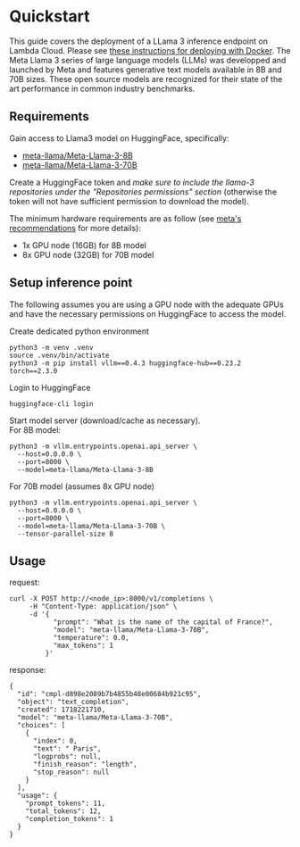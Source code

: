 # Quickstart

This guide covers the deployment of a LLama 3 inference endpoint on Lambda Cloud. Please see [these instructions for deploying with Docker](https://github.com/LambdaLabsML/llama3-endpoint/blob/main/DOCKER.md).
The Meta Llama 3 series of large language models (LLMs) was developped and launched by Meta and features generative text models available in 8B and 70B sizes. These open source models are recognized for their state of the art performance in common industry benchmarks.

## Requirements

Gain access to Llama3 model on HuggingFace, specifically:
- [meta-llama/Meta-Llama-3-8B](https://huggingface.co/meta-llama/Meta-Llama-3-8B)
- [meta-llama/Meta-Llama-3-70B](https://huggingface.co/meta-llama/Meta-Llama-3-70B)

Create a HuggingFace token and *make sure to include the llama-3 repositories under the "Repositories permissions" section* (otherwise the token will not have sufficient permission to download the model).

The minimum hardware requirements are as follow (see [meta's recommendations](https://llamaimodel.com/requirements/) for more details):
- 1x GPU node (16GB) for 8B model
- 8x GPU node (32GB) for 70B model

## Setup inference point

The following assumes you are using a GPU node with the adequate GPUs and have the necessary permissions on HuggingFace to access the model.

Create dedicated python environment
```
python3 -m venv .venv
source .venv/bin/activate
python3 -m pip install vllm==0.4.3 huggingface-hub==0.23.2 torch==2.3.0
```

Login to HuggingFace
```
huggingface-cli login
```

Start model server (download/cache as necessary).  
For 8B model: 
```
python3 -m vllm.entrypoints.openai.api_server \
  --host=0.0.0.0 \
  --port=8000 \
  --model=meta-llama/Meta-Llama-3-8B
```  
For 70B model (assumes 8x GPU node)
```
python3 -m vllm.entrypoints.openai.api_server \
  --host=0.0.0.0 \
  --port=8000 \
  --model=meta-llama/Meta-Llama-3-70B \
  --tensor-parallel-size 8
```


## Usage

request:
```
curl -X POST http://<node_ip>:8000/v1/completions \
     -H "Content-Type: application/json" \
     -d '{
           "prompt": "What is the name of the capital of France?",
           "model": "meta-llama/Meta-Llama-3-70B",
           "temperature": 0.0,
           "max_tokens": 1
         }'
```

response:
```
{
  "id": "cmpl-d898e2089b7b4855b48e00684b921c95",
  "object": "text_completion",
  "created": 1718221710,
  "model": "meta-llama/Meta-Llama-3-70B",
  "choices": [
    {
      "index": 0,
      "text": " Paris",
      "logprobs": null,
      "finish_reason": "length",
      "stop_reason": null
    }
  ],
  "usage": {
    "prompt_tokens": 11,
    "total_tokens": 12,
    "completion_tokens": 1
  }
}
```
